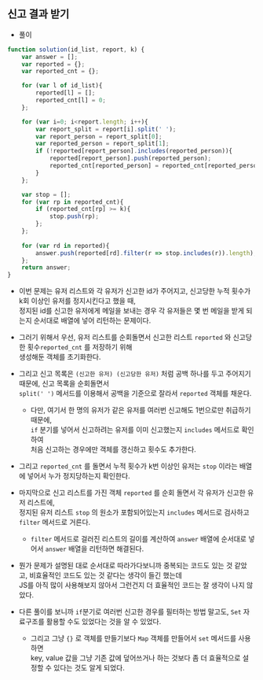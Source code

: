 ## 신고 결과 받기    
- 풀이   

```javascript    
function solution(id_list, report, k) {
    var answer = [];
    var reported = {};
    var reported_cnt = {};

    for (var l of id_list){
        reported[l] = [];
        reported_cnt[l] = 0;
    };

    for (var i=0; i<report.length; i++){
        var report_split = report[i].split(' ');
        var report_person = report_split[0];
        var reported_person = report_split[1];
        if (!reported[report_person].includes(reported_person)){
            reported[report_person].push(reported_person);
            reported_cnt[reported_person] = reported_cnt[reported_person]+1;
        }   
    };

    var stop = [];
    for (var rp in reported_cnt){
        if (reported_cnt[rp] >= k){
            stop.push(rp);
        };
    };
    
    for (var rd in reported){
        answer.push(reported[rd].filter(r => stop.includes(r)).length);
    };
    return answer;
}
```     
- 이번 문제는 유저 리스트와 각 유저가 신고한 id가 주어지고, 신고당한 누적 횟수가 k회 이상인 유저를 정지시킨다고 했을 때,      
  정지된 id를 신고한 유저에게 메일을 보내는 경우 각 유저들은 몇 번 메일을 받게 되는지 순서대로 배열에 넣어 리턴하는 문제이다.       
  
- 그러기 위해서 우선, 유저 리스트를 순회돌면서 신고한 리스트 `reported` 와 신고당한 횟수`reported_cnt` 를 저장하기 위해     
  생성해둔 객체를 초기화한다.      
  
- 그리고 신고 목록은 `(신고한 유저) (신고당한 유저)` 처럼 공백 하나를 두고 주어지기 때문에, 신고 목록을 순회돌면서    
  `split(' ')` 메서드를 이용해서 공백을 기준으로 잘라서 `reported` 객체를 채운다.    
  - 다만, 여기서 한 명의 유저가 같은 유저를 여러번 신고해도 1번으로만 취급하기 때문에,      
    `if` 분기를 넣어서 신고하려는 유저를 이미 신고했는지 `includes` 메서드로 확인하여      
    처음 신고하는 경우에만 객체를 갱신하고 횟수도 추가한다.    
  
- 그리고 `reported_cnt` 를 돌면서 누적 횟수가 k번 이상인 유저는 `stop` 이라는 배열에 넣어서 누가 정지당하는지 확인한다.    

- 마지막으로 신고 리스트를 가진 객체 `reported` 를 순회 돌면서 각 유저가 신고한 유저 리스트에,      
  정지된 유저 리스트 `stop` 의 원소가 포함되어있는지 `includes` 메서드로 검사하고 `filter` 메서드로 거른다.        
  
  - `filter` 메서드로 걸러진 리스트의 길이를 계산하여 `answer` 배열에 순서대로 넣어서 `answer` 배열을 리턴하면 해결된다.    

- 뭔가 문제가 설명된 대로 순서대로 따라가다보니까 중복되는 코드도 있는 것 같았고, 비효율적인 코드도 있는 것 같다는 생각이 들긴 했는데     
  JS를 아직 많이 사용해보지 않아서 그런건지 더 효율적인 코드는 잘 생각이 나지 않았다.    
  
- 다른 풀이를 보니까 `if`분기로 여러번 신고한 경우를 필터하는 방법 말고도, `Set` 자료구조를 활용할 수도 있었다는 것을 알 수 있었다.     
  - 그리고 그냥 `{}` 로 객체를 만들기보다 `Map` 객체를 만들어서 `set` 메서드를 사용하면      
    key, value 값을 그냥 기존 값에 덮어쓰거나 하는 것보다 좀 더 효율적으로 설정할 수 있다는 것도 알게 되었다.     
    
    
  
